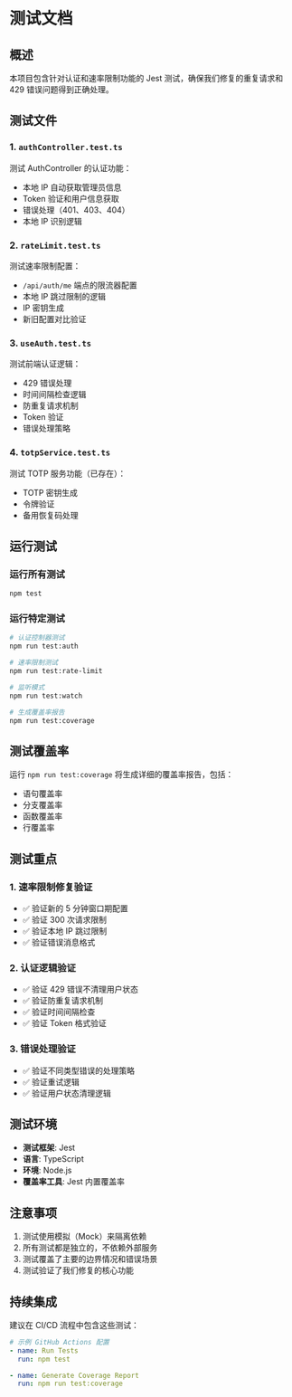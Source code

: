 # 测试文档

## 概述

本项目包含针对认证和速率限制功能的 Jest 测试，确保我们修复的重复请求和 429 错误问题得到正确处理。

## 测试文件

### 1. `authController.test.ts`

测试 AuthController 的认证功能：

- 本地 IP 自动获取管理员信息
- Token 验证和用户信息获取
- 错误处理（401、403、404）
- 本地 IP 识别逻辑

### 2. `rateLimit.test.ts`

测试速率限制配置：

- `/api/auth/me` 端点的限流器配置
- 本地 IP 跳过限制的逻辑
- IP 密钥生成
- 新旧配置对比验证

### 3. `useAuth.test.ts`

测试前端认证逻辑：

- 429 错误处理
- 时间间隔检查逻辑
- 防重复请求机制
- Token 验证
- 错误处理策略

### 4. `totpService.test.ts`

测试 TOTP 服务功能（已存在）：

- TOTP 密钥生成
- 令牌验证
- 备用恢复码处理

## 运行测试

### 运行所有测试

```bash
npm test
```

### 运行特定测试

```bash
# 认证控制器测试
npm run test:auth

# 速率限制测试
npm run test:rate-limit

# 监听模式
npm run test:watch

# 生成覆盖率报告
npm run test:coverage
```

## 测试覆盖率

运行 `npm run test:coverage` 将生成详细的覆盖率报告，包括：

- 语句覆盖率
- 分支覆盖率
- 函数覆盖率
- 行覆盖率

## 测试重点

### 1. 速率限制修复验证

- ✅ 验证新的 5 分钟窗口期配置
- ✅ 验证 300 次请求限制
- ✅ 验证本地 IP 跳过限制
- ✅ 验证错误消息格式

### 2. 认证逻辑验证

- ✅ 验证 429 错误不清理用户状态
- ✅ 验证防重复请求机制
- ✅ 验证时间间隔检查
- ✅ 验证 Token 格式验证

### 3. 错误处理验证

- ✅ 验证不同类型错误的处理策略
- ✅ 验证重试逻辑
- ✅ 验证用户状态清理逻辑

## 测试环境

- **测试框架**: Jest
- **语言**: TypeScript
- **环境**: Node.js
- **覆盖率工具**: Jest 内置覆盖率

## 注意事项

1. 测试使用模拟（Mock）来隔离依赖
2. 所有测试都是独立的，不依赖外部服务
3. 测试覆盖了主要的边界情况和错误场景
4. 测试验证了我们修复的核心功能

## 持续集成

建议在 CI/CD 流程中包含这些测试：

```yaml
# 示例 GitHub Actions 配置
- name: Run Tests
  run: npm test

- name: Generate Coverage Report
  run: npm run test:coverage
```
